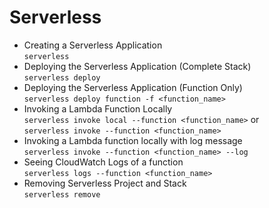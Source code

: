 # Serverless

* Creating a Serverless Application <br>
``` serverless ```
* Deploying the Serverless Application (Complete Stack) <br>
``` serverless deploy ```
* Deploying the Serverless Application (Function Only) <br>
``` serverless deploy function -f <function_name> ```
* Invoking a Lambda Function Locally <br>
``` serverless invoke local --function <function_name> ``` or<br>
``` serverless invoke --function <function_name> ```
* Invoking a Lambda function locally with log message <br>
``` serverless invoke --function <function_name> --log ```
* Seeing CloudWatch Logs of a function <br>
``` serverless logs --function <function_name> ```
* Removing Serverless Project and Stack <br>
``` serverless remove ```
